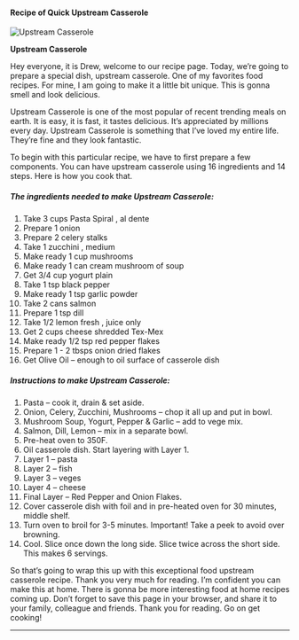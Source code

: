             

#### Recipe of Quick Upstream Casserole

![Upstream Casserole](https://img-global.cpcdn.com/recipes/41e00d6eebd31bc8/751x532cq70/upstream-casserole-recipe-main-photo.jpg)

**Upstream Casserole**

Hey everyone, it is Drew, welcome to our recipe page. Today, we’re going to prepare a special dish, upstream casserole. One of my favorites food recipes. For mine, I am going to make it a little bit unique. This is gonna smell and look delicious.

Upstream Casserole is one of the most popular of recent trending meals on earth. It is easy, it is fast, it tastes delicious. It’s appreciated by millions every day. Upstream Casserole is something that I’ve loved my entire life. They’re fine and they look fantastic.

To begin with this particular recipe, we have to first prepare a few components. You can have upstream casserole using 16 ingredients and 14 steps. Here is how you cook that.

##### The ingredients needed to make Upstream Casserole:

1.  Take 3 cups Pasta Spiral , al dente
2.  Prepare 1 onion
3.  Prepare 2 celery stalks
4.  Take 1 zucchini , medium
5.  Make ready 1 cup mushrooms
6.  Make ready 1 can cream mushroom of soup
7.  Get 3/4 cup yogurt plain
8.  Take 1 tsp black pepper
9.  Make ready 1 tsp garlic powder
10.  Take 2 cans salmon
11.  Prepare 1 tsp dill
12.  Take 1/2 lemon fresh , juice only
13.  Get 2 cups cheese shredded Tex-Mex
14.  Make ready 1/2 tsp red pepper flakes
15.  Prepare 1 - 2 tbsps onion dried flakes
16.  Get Olive Oil – enough to oil surface of casserole dish

##### Instructions to make Upstream Casserole:

1.  Pasta – cook it, drain & set aside.
2.  Onion, Celery, Zucchini, Mushrooms – chop it all up and put in bowl.
3.  Mushroom Soup, Yogurt, Pepper & Garlic – add to vege mix.
4.  Salmon, Dill, Lemon – mix in a separate bowl.
5.  Pre-heat oven to 350F.
6.  Oil casserole dish. Start layering with Layer 1.
7.  Layer 1 – pasta
8.  Layer 2 – fish
9.  Layer 3 – veges
10.  Layer 4 – cheese
11.  Final Layer – Red Pepper and Onion Flakes.
12.  Cover casserole dish with foil and in pre-heated oven for 30 minutes, middle shelf.
13.  Turn oven to broil for 3-5 minutes. Important! Take a peek to avoid over browning.
14.  Cool. Slice once down the long side. Slice twice across the short side. This makes 6 servings.

So that’s going to wrap this up with this exceptional food upstream casserole recipe. Thank you very much for reading. I’m confident you can make this at home. There is gonna be more interesting food at home recipes coming up. Don’t forget to save this page in your browser, and share it to your family, colleague and friends. Thank you for reading. Go on get cooking!

* * *